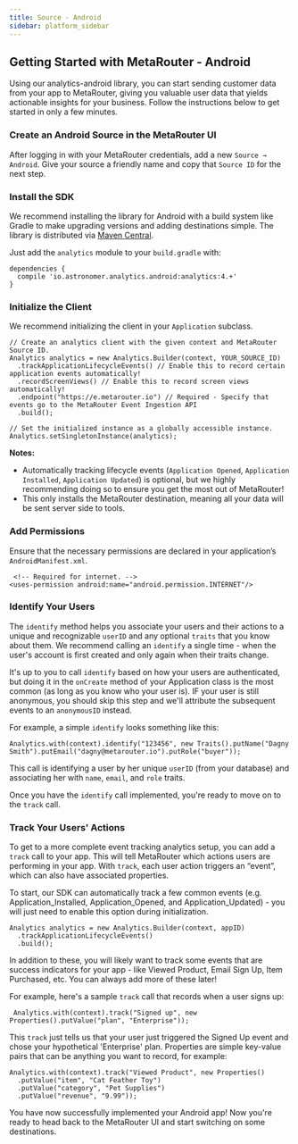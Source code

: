 ```yaml
---
title: Source - Android
sidebar: platform_sidebar
---
```


## Getting Started with MetaRouter - Android

Using our analytics-android library, you can start sending customer data from your app to MetaRouter, giving you valuable user data that yields actionable insights for your business. Follow the instructions below to get started in only a few minutes.

### Create an Android Source in the MetaRouter UI

After logging in with your MetaRouter credentials, add a new `Source → Android`. Give your source a friendly name and copy that `Source ID` for the next step.

### Install the SDK

We recommend installing the library for Android with a build system like Gradle to make upgrading versions and adding destinations simple. The library is distributed via [Maven Central](http://search.maven.org/).

Just add the `analytics` module to your `build.gradle` with:

```
dependencies {
  compile 'io.astronomer.analytics.android:analytics:4.+'
}
```

### Initialize the Client

We recommend initializing the client in your `Application` subclass.

```
// Create an analytics client with the given context and MetaRouter Source ID.
Analytics analytics = new Analytics.Builder(context, YOUR_SOURCE_ID)
  .trackApplicationLifecycleEvents() // Enable this to record certain application events automatically!
  .recordScreenViews() // Enable this to record screen views automatically!
  .endpoint("https://e.metarouter.io") // Required - Specify that events go to the MetaRouter Event Ingestion API
  .build();

// Set the initialized instance as a globally accessible instance.
Analytics.setSingletonInstance(analytics);
```

**Notes:**

* Automatically tracking lifecycle events (`Application Opened`, `Application Installed`, `Application Updated`) is optional, but we highly recommending doing so to ensure you get the most out of MetaRouter!
* This only installs the MetaRouter destination, meaning all your data will be sent server side to tools.

### Add Permissions

Ensure that the necessary permissions are declared in your application’s `AndroidManifest.xml`.

```
 <!-- Required for internet. -->
<uses-permission android:name="android.permission.INTERNET"/>
```

### Identify Your Users

The `identify` method helps you associate your users and their actions to a unique and recognizable `userID` and any optional `traits` that you know about them. We recommend calling an `identify` a single time - when the user's account is first created and only again when their traits change.

It's up to you to call `identify` based on how your users are authenticated, but doing it in the `onCreate` method of your Application class is the most common (as long as you know who your user is). IF your user is still anonymous, you should skip this step and we'll attribute the subsequent events to an `anonymousID` instead.

For example, a simple `identify` looks something like this:

```
Analytics.with(context).identify("123456", new Traits().putName("Dagny Smith").putEmail("dagny@metarouter.io").putRole("buyer"));
```

This call is identifying a user by her unique `userID` (from your database) and associating her with `name`, `email`, and `role` traits.

Once you have the `identify` call implemented, you're ready to move on to the `track` call.

### Track Your Users' Actions

To get to a more complete event tracking analytics setup, you can add a `track` call to your app. This will tell MetaRouter which actions users are performing in your app. With `track`, each user action triggers an “event”, which can also have associated properties.

To start, our SDK can automatically track a few common events (e.g. Application_Installed, Application_Opened, and Application_Updated) - you will just need to enable this option during initialization.

```
Analytics analytics = new Analytics.Builder(context, appID)
  .trackApplicationLifecycleEvents()
  .build();
```

In addition to these, you will likely want to track some events that are success indicators for your app - like Viewed Product, Email Sign Up, Item Purchased, etc. You can always add more of these later!

For example, here's a sample `track` call that records when a user signs up:

```
 Analytics.with(context).track("Signed up", new Properties().putValue("plan", "Enterprise"));
```

This `track` just tells us that your user just triggered the Signed Up event and chose your hypothetical 'Enterprise' plan. Properties are simple key-value pairs that can be anything you want to record, for example:

```
Analytics.with(context).track("Viewed Product", new Properties()
  .putValue("item", "Cat Feather Toy")
  .putValue("category", "Pet Supplies")
  .putValue("revenue", "9.99"));
```

You have now successfully implemented your Android app! Now you're ready to head back to the MetaRouter UI and start switching on some destinations.
